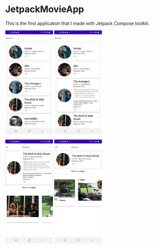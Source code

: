 # JetpackMovieApp

This is the first application that I made with Jetpack Compose toolkit.

<p float="left">
  <img src="https://github.com/itsfotter-cpp/JetpackMovieApp/blob/master/1.jpg" width="30%" height="30%">
  <img src="https://github.com/itsfotter-cpp/JetpackMovieApp/blob/master/2.jpg" width="30%" height="30%">
</p>
 
<p float="left">
  <img src="https://github.com/itsfotter-cpp/JetpackMovieApp/blob/master/3.jpg" width="30%" height="30%">
  <img src="https://github.com/itsfotter-cpp/JetpackMovieApp/blob/master/4.jpg" width="30%" height="30%">
</p>
